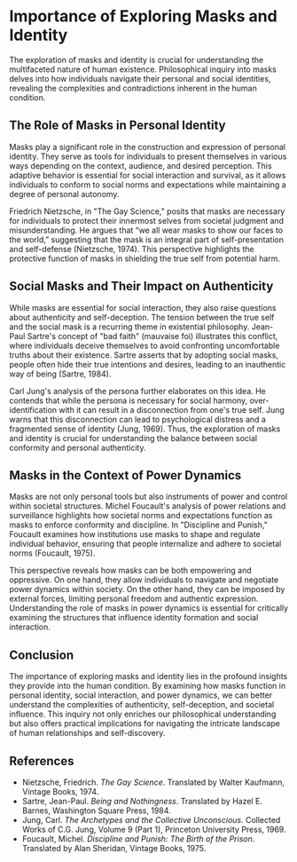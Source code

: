 # Importance of Exploring Masks and Identity

The exploration of masks and identity is crucial for understanding the multifaceted nature of human existence. Philosophical inquiry into masks delves into how 
individuals navigate their personal and social identities, revealing the complexities and contradictions inherent in the human condition.

## The Role of Masks in Personal Identity

Masks play a significant role in the construction and expression of personal identity. They serve as tools for individuals to present themselves in various ways 
depending on the context, audience, and desired perception. This adaptive behavior is essential for social interaction and survival, as it allows individuals to 
conform to social norms and expectations while maintaining a degree of personal autonomy.

Friedrich Nietzsche, in "The Gay Science," posits that masks are necessary for individuals to protect their innermost selves from societal judgment and 
misunderstanding. He argues that “we all wear masks to show our faces to the world,” suggesting that the mask is an integral part of self-presentation and 
self-defense (Nietzsche, 1974). This perspective highlights the protective function of masks in shielding the true self from potential harm.

## Social Masks and Their Impact on Authenticity

While masks are essential for social interaction, they also raise questions about authenticity and self-deception. The tension between the true self and the 
social mask is a recurring theme in existential philosophy. Jean-Paul Sartre's concept of "bad faith" (mauvaise foi) illustrates this conflict, where individuals 
deceive themselves to avoid confronting uncomfortable truths about their existence. Sartre asserts that by adopting social masks, people often hide their true 
intentions and desires, leading to an inauthentic way of being (Sartre, 1984).

Carl Jung's analysis of the persona further elaborates on this idea. He contends that while the persona is necessary for social harmony, over-identification with 
it can result in a disconnection from one's true self. Jung warns that this disconnection can lead to psychological distress and a fragmented sense of identity (Jung, 1969). 
Thus, the exploration of masks and identity is crucial for understanding the balance between social conformity and personal authenticity.

## Masks in the Context of Power Dynamics

Masks are not only personal tools but also instruments of power and control within societal structures. Michel Foucault's analysis of power relations and surveillance 
highlights how societal norms and expectations function as masks to enforce conformity and discipline. In "Discipline and Punish," Foucault examines how institutions 
use masks to shape and regulate individual behavior, ensuring that people internalize and adhere to societal norms (Foucault, 1975).

This perspective reveals how masks can be both empowering and oppressive. On one hand, they allow individuals to navigate and negotiate power dynamics within society. 
On the other hand, they can be imposed by external forces, limiting personal freedom and authentic expression. Understanding the role of masks in power dynamics is essential
for critically examining the structures that influence identity formation and social interaction.

## Conclusion

The importance of exploring masks and identity lies in the profound insights they provide into the human condition. By examining how masks function in personal identity, 
social interaction, and power dynamics, we can better understand the complexities of authenticity, self-deception, and societal influence. This inquiry not only enriches 
our philosophical understanding but also offers practical implications for navigating the intricate landscape of human relationships and self-discovery.

## References

- Nietzsche, Friedrich. *The Gay Science*. Translated by Walter Kaufmann, Vintage Books, 1974.
- Sartre, Jean-Paul. *Being and Nothingness*. Translated by Hazel E. Barnes, Washington Square Press, 1984.
- Jung, Carl. *The Archetypes and the Collective Unconscious*. Collected Works of C.G. Jung, Volume 9 (Part 1), Princeton University Press, 1969.
- Foucault, Michel. *Discipline and Punish: The Birth of the Prison*. Translated by Alan Sheridan, Vintage Books, 1975.
